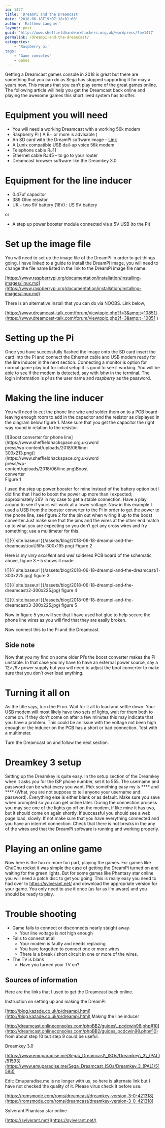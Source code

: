 ```yaml
---
id: 1477
title: 'DreamPi and the Dreamcast'
date: '2018-06-18T19:07:18+01:00'
author: 'Matthew Langner'
layout: post
guid: 'http://www.sheffieldhardwarehackers.org.uk/wordpress/?p=1477'
permalink: /dreampi-and-the-dreamcast/
categories:
    - 'Raspberry pi'
tags:
    - 'Game consoles'
    - Games
---
```



Getting a Dreamcast games console in 2018 is great but there are something that you can do as Sega has stopped supporting it for may a years now. This means that you can’t play some of the great games online. The following article will help you get the Dreamcast back online and playing the awesome games this short lived system has to offer.

# Equipment you will need

- You will need a working Dreamcast with a working 56k modem
- Raspberry Pi ( A B+ or more is advisable )
- An SD card with the DreamPi software image – [Link](https://mega.nz/#!MIlXXZDI!kYZKdeiPh0ju4FLWeEh-NH0HETahQxUlyWv0P8ekONw)
- A Lunix compatible USB dail-up voice 56k modem
- Telephone cable RJ11
- Ethernet cable RJ45 – to go to your router
- Dreamcast browser software like the Dreamkey 3.0

# Equipment for the line inducer

- 0.47uf capacitor
- 389 Ohm resistor
- UK – two 9V battery (18V) : US 9V battery

or

- A step up power booster module connected via a 5V USB (to the Pi)

# Set up the image file

You will need to set up the image file of the DreamPi in order to get things going. I have linked to a guide to install the DreamPi image, you will need to change the file name listed in the link to the DreamPi image file name.

[https://www.raspberrypi.org/documentation/installation/installing-images/linux.md](https://www.raspberrypi.org/documentation/installation/installing-images/linux.md)

There is an alternative install that you can do via NOOBS. Link below,

[https://www.dreamcast-talk.com/forum/viewtopic.php?f=3&amp;t=10851](https://www.dreamcast-talk.com/forum/viewtopic.php?f=3&amp;t=10851
)
# Setting up the Pi

Once you have successfully flashed the image onto the SD card insert the card into the Pi and connect the Ethernet cable and USB modem ready for the line inducer in the next section. Connecting a monitor is option for normal game play but for initial setup it is good to see it working. You will be able to see if the modem is detected, say with *lshw* in the terminal. The login information is *pi* as the user name and *raspberry* as the password.

# Making the line inducer

You will need to cut the phone line wire and solder them on to a PCB board leaving enough room to add in the capacitor and the resistor as displayed in the diagram below figure 1. Make sure that you get the capacitor the right way round in relation to the resistor.

<div class="wp-caption alignnone" id="attachment_1480" style="width: 310px">[![Boost converter for phone line](https://www.sheffieldhackspace.org.uk/wordpress/wp-content/uploads/2018/06/line-300x213.png)](https://www.sheffieldhackspace.org.uk/wordpress/wp-content/uploads/2018/06/line.png)Boost converter

</div>Figure 1

I used the step up power booster for mine instead of the battery option but I did find that I had to boost the power up more than I expected; approximately 26V in my case to get a stable connection. Have a play around to see if yours will work at a lower voltage. Now in this example I used a USB from the booster converter to the Pi in order to get the power to the phone line, see figure 2 for the pin out when wiring it up to the boost converter.Just make sure that the pins and the wires at the other end match up to what you are expecting so you don’t get any cross wires and fry something; use a multimeter for this.

![]({{ site.baseurl }}/assets/blog/2018-06-18-dreampi-and-the-dreamcast/ouU5Pa-300x195.png)
Figure 2

Here is my *very excellent* and *well* soldered PCB board of the schematic above, figure 3 – 5 shows it made.

![]({{ site.baseurl }}/assets/blog/2018-06-18-dreampi-and-the-dreamcast/1-300x225.jpg)
figure 3

![]({{ site.baseurl }}/assets/blog/2018-06-18-dreampi-and-the-dreamcast/2-300x225.jpg)
figure 4

![]({{ site.baseurl }}/assets/blog/2018-06-18-dreampi-and-the-dreamcast/3-300x225.jpg)
figure 5

Now in figure 5 you will see that I have used hot glue to help secure the phone line wires as you will find that they are easily broken.

Now connect this to the Pi and the Dreamcast.

## Side note

Now that you my find on some older Pi’s the boost converter makes the Pi unstable. In that case you my have to have an external power source, say a 12v /9v power supply but you will need to adjust the boot converter to make sure that you don’t over load anything.

# Turning it all on

As the title says, turn the Pi on. Wait for it all to load and settle down. Your USB modem will most likely have two sets of lights, wait for them both to come on. If they don’t come on after a few minutes this may indicate that you have a problem. This could be an issue with the voltage not been high enough or the inducer on the PCB has a short or bad connection. Test with a multimeter.

Turn the Dreamcast on and follow the next section.

# Dreamkey 3 setup

Setting up the Dreamkey is quite easy. In the setup section of the Dreamkey when it asks you for the ISP phone number, set it to 555. The username and password can be what every you want. Pick something easy my is \*\*\*\* and \*\*\*\* (What, you are not suppose to tell anyone your username and password). Everything else is either blank or as default. Make sure you save when prompted so you can get online later. During the connection process you may see one of the lights go off on the modem, if like mine it has two, but it should come on again shortly. If successful you should see a web page load, slowly. If not make sure that you have everything connected and you have an internet connection. Check that there is not breaks in the any of the wires and that the DreamPi software is running and working properly.

# Playing an online game

Now here is the fun or more fun part, playing the games. For games like ChuChu rocket it was simple the case of getting the DreamPi turned on and waiting for the green lights. But for some games like Phantasy star online you will need a patch disc to get you going. This is really easy you need to had over to <https://sylverant.net/> and download the appropriate version for your game. You only need to use it once (as far as I’m aware) and you should be ready to play.

# Trouble shooting

- Game fails to connect or disconnects nearly staight away. 
    - Your line voltage is not high enough
- Fails to connect at all 
    - Your modem is faulty and needs replacing
    - You have forgotten to connect one or more wires
    - There is a break / short circuit in one or more of the wires.
- The TV is blank 
    - Have you turned your TV on?

## Sources of information

Here are the links that I used to get the Dreamcast back online.

Instruction on setting up and making the DreamPi

[http://blog.kazade.co.uk/p/dreampi.html](http://blog.kazade.co.uk/p/dreampi.html)
Making the line inducer

[http://dreamcast.onlineconsoles.com/phpBB2/guides\_pcdcwin98.php#10](http://dreamcast.onlineconsoles.com/phpBB2/guides_pcdcwin98.php#10) from about step 10 but step 9 could be useful.

Dreamkey 3.0

[https://www.emuparadise.me/Sega\_Dreamcast\_ISOs/Dreamkey\_3\_(PAL)/51593](https://www.emuparadise.me/Sega_Dreamcast_ISOs/Dreamkey_3_(PAL)/51593)

Edit: Emuparadise.me is no longer with us, so here is alternate link but I have not checked the quality of it. Please virus check it before use.

[https://romsmode.com/roms/dreamcast/dreamkey-version-3-0-421318](https://romsmode.com/roms/dreamcast/dreamkey-version-3-0-421318)

Sylverant Phantasy star online

[https://sylverant.net/](https://sylverant.net/)